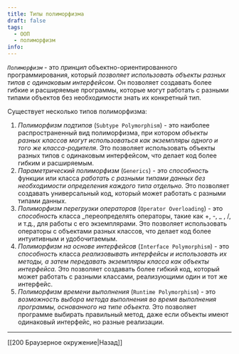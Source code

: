 ```yaml
---
title: Типы полиморфизма
draft: false
tags:
  - ООП
  - полиморфизм
info:
---
```

_`Полиморфизм`_ - это _принцип_ объектно-ориентированного программирования, который _позволяет использовать объекты разных типов с одинаковым интерфейсом_. Он позволяет создавать более гибкие и расширяемые программы, которые могут работать с разными типами объектов без необходимости знать их конкретный тип.

Существует несколько типов полиморфизма:

1. _Полиморфизм подтипов_ (`Subtype Polymorphism`) - это наиболее распространенный вид полиморфизма, при котором _объекты разных классов могут использоваться как экземпляры одного и того же класса-родителя_. Это позволяет использовать объекты разных типов с одинаковым интерфейсом, что делает код более гибким и расширяемым.
2. _Параметрический полиморфизм_ (`Generics`) - это _способность_ функции или класса _работать с разными типами данных без необходимости определения каждого типа отдельно._ Это позволяет создавать универсальный код, который может работать с разными типами данных.
3. _Полиморфизм перегрузки операторов_ (`Operator Overloading`) - это _способность_ класса _переопределять операторы, такие как +, -, _ , /, и т.д., для работы с его экземплярами. Это позволяет использовать операторы с объектами разных классов, что делает код более интуитивным и удобочитаемым.
4. _Полиморфизм на основе интерфейсов_ (`Interface Polymorphism`) - это _способность_ класса _реализовывать интерфейсы и использовать их методы, а затем передавать экземпляры класса как объекты интерфейса._ Это позволяет создавать более гибкий код, который может работать с разными классами, реализующими один и тот же интерфейс.
5. _Полиморфизм времени выполнения_ (`Runtime Polymorphism`) - это _возможность выбора метода выполнения во время выполнения программы, основанного на типе объекта._ Это позволяет программе выбирать правильный метод, даже если объекты имеют одинаковый интерфейс, но разные реализации.

---

[[200 Браузерное окружение|Назад]]
